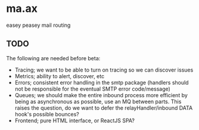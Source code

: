 # ma.ax
easey peasey mail routing


## TODO
The following are needed before beta:

- Tracing; we want to be able to turn on tracing so we can discover issues
- Metrics; ability to alert, discover, etc
- Errors; consistent error handling in the smtp package (handlers should not be
  responsible for the eventual SMTP error code/message)
- Queues; we should make the entire inbound process more efficient by being as
  asynchronous as possible, use an MQ between parts. This raises the question,
  do we want to defer the relayHandler/inbound DATA hook's possible bounces?
- Frontend; pure HTML interface, or ReactJS SPA?
